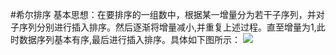 #希尔排序
基本思想：在要排序的一组数中，根据某一增量分为若干子序列，并对子序列分别进行插入排序。然后逐渐将增量减小,并重复上述过程。直至增量为1,此时数据序列基本有序,最后进行插入排序。具体如下图所示： 
<img src="https://github.com/linpeixun/arithmetic-go/master/sort/shell.jpg"/>